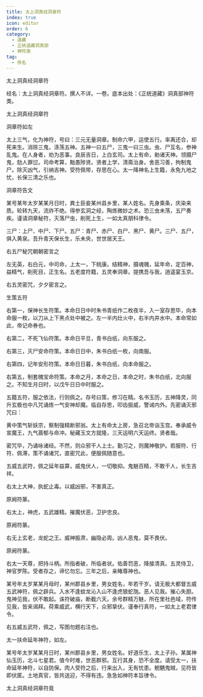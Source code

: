```yaml
---
title: 太上洞真经洞章符
index: true
icon: editor
order: 6
category:
  - 道藏
  - 正统道藏洞真部
  - 神符类
tag:
  - 佚名
---
```


太上洞真经洞章符  

经名：太上洞真经洞章符。撰人不详。一卷。底本出处：《正统道藏》洞真部神符类。  

太上洞真经洞章符  

洞章符如左  

太上三气，化为神符，号曰：三元无量洞章。制命六甲，运使五行。率离还合，却死来生。消除三鬼，涤荡五神。五神一曰五尸，三鬼一曰三虫。虫、尸互名，参神乱鬼。在人身者，劝为恶事。良辰吉日，上白玄司。太上有命，勑诸天神。领摄尸鬼，劾人罪愆。司命考算，黜愚陟贤。贤者上学，清斋治身。舍恶习善，拘制鬼尸。除灭凶气，引纳吉神。受符佩带，存思在心。太一降神名上生籍，永免九地之忧，长保三清之乐也。  

洞章符告文  

某号某年太岁某某月日时，粪土臣妾某州县乡里，某人姓名。先身乘条，庆染来质。轮转九天，流祚不绝。得参玄洞之经，陶炼微妙之术。恐三虫未荡，五尸奏疾。谨请洞章秘符，灭落尸虫，削死上生，一如太真朋科律令。  

三尸：上尸、中尸、下尸。五尸：青尸、赤尸、白尸、黑尸、黄尸。三尸、五尸，俱入黄泉。吾升青天保长生，乐未央，世世居天王。  

右五尸秘咒朝朝密言之  

左无英，右白元，中司命，上太一，下桃康。结精神，摄魂魄，延年命，定百神，益精气，削死目，正生名。五老度符籍，五灵奉洞章。提携吾与我，逍遥宴玉京。  

右五灵密咒，夕夕密言之。  

生策五符  

右第一，保神长生符策。本命日日中时朱书青纸作二枚夜半，入一室存思毕，向本命服一枚，以刀从上下黑点处中被之。左一半内灶火中，右半内井水中。本命常如此，帝记命券也。  

右第二，不死飞仙符策。本命日平旦，青书白纸，向东服之。  

右第三，灭尸安命符策。本命日日中，朱书白纸一枚，向南服。  

右第四，记年安形符策。本命日日暮，朱书白纸，向本命服之。  

右第五，制套魄宝命符策。本命之月，本命之日，本命之时，朱书白纸，北向服之。不知生月日时，以戊午日日中时服之。  

五籍五符，服之依法，行则佩之。存号曰策，修习在精。名书玉历，五神降灵，同升玄极也中凡咒诵炼一气安神却魔。临自存思，叩齿振威，警诫内外。先密诵灭邪咒曰：  

黄中策气斩妖宗，察制强精断邪翁。太上有命太上房，急召北帝诣玉宫。奉承威令宣魔王，九气蓊郁与命冲。秘藏玉文方就隆，三天运明六天运终。贤者哉。  

密咒毕，乃诵咏诸经。不然，则众邪干人上士。勤习之，则魔神敬护。若服符、行符、佩滞，策不诵诸咒，直密咒此，便服佩随意也。  

五威五武符，佩之延年益算，威鬼伏人，一切敬抑。鬼魅百精，不敢干人，长生吉祥。  

右太上大神，执蛇止毒。以威凶邪，不害真正。  

原阙符篆。  

右太上，神虎，五武雄精。摧魔伏恶，卫护忠良。  

原阙符篆。  

右无上玄老，龙蛇之王。威神振肃，幽隐必周。凶人恶鬼，莫不畏伏。  

原阙符篆。  

右太一天尊，把持斗柄。所指者破，所临者状。佑善罚恶，降接清真。五灵侍卫，神官罗陈。受者存之，谛忆勿忘。三年之后，亲睹尊神也。  

某号年太岁某某月母时，某州郡县乡里，男女姓名，年若干岁。请无极大都督五威五武神符，佩之辟兵。入水不逢蚊龙沁入山不逢虎狼蛇虺。恶人见我。摧心失胆。鬼神见我，伏不敢起。诛符破庙，断截六天。余号群精万魅，所在里社邑域，符传见我，皆来谒拜。荷乘威武，横行天下，众邪挚伏。谨奉行真符，一如太上老君律令。  

右五威五武符，佩之，写图勿题右注也。  

太一扶命延年神符，如左。  

某号年太岁某某月日时，某州郡县乡里，男女姓名。好道乐生，太上子孙。某属神仙玉历，北斗七星君。值今时难，世恶群邪。互行其身，恐不全度。请受太一，扶命延年神符，以自防保。肉人受符之后，行来出入，无有忧患。魍魉鬼贼，见符皆即伏匿。土地真官，皆共送迎，不得有违。急急如神符本旨律令。  

太上洞真经洞章符竟  
